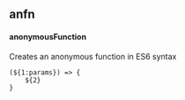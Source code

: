 ## anfn
#### anonymousFunction
Creates an anonymous function in ES6 syntax
```
(${1:params}) => {
	${2}
}
```